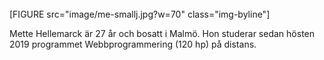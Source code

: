 <br>
[FIGURE src="image/me-smallj.jpg?w=70" class="img-byline"]
<p class="byline-text">Mette Hellemarck är 27 år och bosatt i Malmö. Hon studerar sedan hösten 2019 programmet Webbprogrammering (120 hp) på distans.</p>
